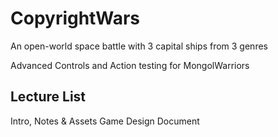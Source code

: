 # CopyrightWars
An open-world space battle with 3 capital ships from 3 genres

Advanced Controls and Action testing for MongolWarriors

## Lecture List
Intro, Notes & Assets
Game Design Document

